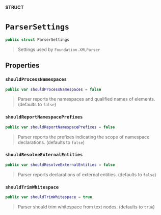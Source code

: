 **STRUCT**

# `ParserSettings`

```swift
public struct ParserSettings
```

> Settings used by `Foundation.XMLParser`

## Properties
### `shouldProcessNamespaces`

```swift
public var shouldProcessNamespaces = false
```

> Parser reports the namespaces and qualified names of elements. (defaults to `false`)

### `shouldReportNamespacePrefixes`

```swift
public var shouldReportNamespacePrefixes = false
```

> Parser reports the prefixes indicating the scope of namespace declarations. (defaults to `false`)

### `shouldResolveExternalEntities`

```swift
public var shouldResolveExternalEntities = false
```

> Parser reports declarations of external entities. (defaults to `false`)

### `shouldTrimWhitespace`

```swift
public var shouldTrimWhitespace = true
```

> Parser should trim whitespace from text nodes. (defaults to `true`)
